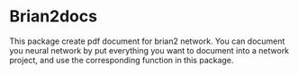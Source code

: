 # Brian2docs

This package create pdf document for brian2 network.
You can document you neural network by put everything you want to document into a network project,
and use the corresponding function in this package.